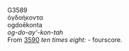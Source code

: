 G3589  
ὀγδοήκοντα  
ogdoēkonta  
*og-do-ay‘-kon-tah*  
From [3590](g3590) *ten* *times* *eight:* - fourscore.  
